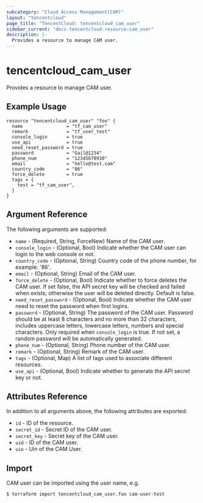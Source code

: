 ```yaml
---
subcategory: "Cloud Access Management(CAM)"
layout: "tencentcloud"
page_title: "TencentCloud: tencentcloud_cam_user"
sidebar_current: "docs-tencentcloud-resource-cam_user"
description: |-
  Provides a resource to manage CAM user.
---
```


# tencentcloud_cam_user

Provides a resource to manage CAM user.

## Example Usage

```hcl
resource "tencentcloud_cam_user" "foo" {
  name                = "tf_cam_user"
  remark              = "tf_user_test"
  console_login       = true
  use_api             = true
  need_reset_password = true
  password            = "Gail@1234"
  phone_num           = "12345678910"
  email               = "hello@test.com"
  country_code        = "86"
  force_delete        = true
  tags = {
    test = "tf_cam_user",
  }
}
```

## Argument Reference

The following arguments are supported:

* `name` - (Required, String, ForceNew) Name of the CAM user.
* `console_login` - (Optional, Bool) Indicate whether the CAM user can login to the web console or not.
* `country_code` - (Optional, String) Country code of the phone number, for example: '86'.
* `email` - (Optional, String) Email of the CAM user.
* `force_delete` - (Optional, Bool) Indicate whether to force deletes the CAM user. If set false, the API secret key will be checked and failed when exists; otherwise the user will be deleted directly. Default is false.
* `need_reset_password` - (Optional, Bool) Indicate whether the CAM user need to reset the password when first logins.
* `password` - (Optional, String) The password of the CAM user. Password should be at least 8 characters and no more than 32 characters, includes uppercase letters, lowercase letters, numbers and special characters. Only required when `console_login` is true. If not set, a random password will be automatically generated.
* `phone_num` - (Optional, String) Phone number of the CAM user.
* `remark` - (Optional, String) Remark of the CAM user.
* `tags` - (Optional, Map) A list of tags used to associate different resources.
* `use_api` - (Optional, Bool) Indicate whether to generate the API secret key or not.

## Attributes Reference

In addition to all arguments above, the following attributes are exported:

* `id` - ID of the resource.
* `secret_id` - Secret ID of the CAM user.
* `secret_key` - Secret key of the CAM user.
* `uid` - ID of the CAM user.
* `uin` - Uin of the CAM User.


## Import

CAM user can be imported using the user name, e.g.

```
$ terraform import tencentcloud_cam_user.foo cam-user-test
```

